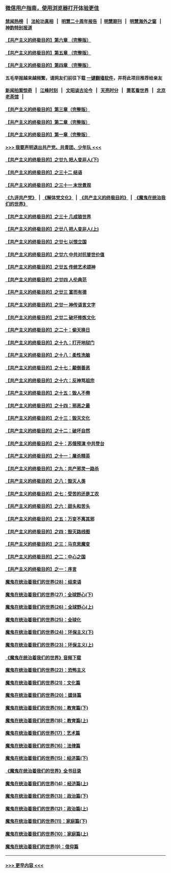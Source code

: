 ### [微信用户指南，使用浏览器打开体验更佳](https://github.com/gfw-breaker/banned-news1/blob/master/indexes/wechat-guide.md?t=0)
#### [禁闻热榜](热点新闻.md?t=0)  &nbsp;&nbsp;|&nbsp;&nbsp; [法轮功真相](https://github.com/gfw-breaker/truth/blob/master/README.md?t=0) &nbsp;&nbsp;|&nbsp;&nbsp; [明慧二十周年报告](https://github.com/gfw-breaker/mh-reports/blob/master/README.md?t=0) &nbsp;&nbsp;|&nbsp;&nbsp;[明慧期刊](https://github.com/gfw-breaker/mh-qikan) &nbsp;&nbsp;|&nbsp;&nbsp; [明慧海外之窗](https://github.com/gfw-breaker/mh-news/blob/master/README.md?t=0) &nbsp;&nbsp;|&nbsp;&nbsp; [神韵特别报道](https://github.com/gfw-breaker/mh-news/blob/master/shenyun.md?t=0)
#### [【共产主义的终极目的】第六章 （完整版）](../pages/nsc422/n11428913.md?t=02120711) 
#### [【共产主义的终极目的】第五章 （完整版）](../pages/nsc422/n11428912.md?t=02120711) 
#### [【共产主义的终极目的】第四章 （完整版）](../pages/nsc422/n11428907.md?t=02120711) 
#### 五毛举报越来越频繁，请网友们前往下载 [一键翻墙软件](https://github.com/gfw-breaker/ssr-accounts)，并将此项目推荐给亲友
#### [新闻拍案惊奇](https://github.com/gfw-breaker/banned-news1/blob/master/pages/link4.md) &nbsp;&nbsp;|&nbsp;&nbsp; [江峰时刻](https://github.com/gfw-breaker/banned-news1/blob/master/pages/link4.md) &nbsp;&nbsp;|&nbsp;&nbsp; [文昭谈古论今](https://github.com/gfw-breaker/banned-news1/blob/master/pages/link4.md) &nbsp;&nbsp;|&nbsp;&nbsp; [天亮时分](https://github.com/gfw-breaker/banned-news1/blob/master/pages/link4.md) &nbsp;&nbsp;|&nbsp;&nbsp; [萧茗看世界](https://github.com/gfw-breaker/banned-news1/blob/master/pages/link4.md) &nbsp;&nbsp;|&nbsp;&nbsp; [北京老茶馆](https://github.com/gfw-breaker/banned-news1/blob/master/pages/link4.md) &nbsp;&nbsp;|&nbsp;&nbsp; 
#### [【共产主义的终极目的】第三章（完整版）](../pages/nsc422/n11428848.md?t=02120711) 
#### [【共产主义的终极目的】第二章（完整版）](../pages/nsc422/n11428831.md?t=02120711) 
#### [【共产主义的终极目的】第一章（完整版）](../pages/nsc422/n11417651.md?t=02120711) 
#### [>>> 我要声明退出共产党、共青团、少年队 <<<](https://github.com/begood0513/goodnews/blob/master/quit/letter.md) 
#### [【共产主义的终极目的】之廿九 把人变非人(下)](../pages/nsc422/n11344140.md?t=02120711) 
#### [【共产主义的终极目的】之三十二 结语](../pages/nsc422/n11360535.md?t=02120711) 
#### [【共产主义的终极目的】之三十一 末世景观](../pages/nsc422/n11351129.md?t=02120711) 
#### [《九评共产党》](https://github.com/begood0513/9ping.md/blob/master/README.md) &nbsp;|&nbsp; [《解体党文化》](../../../../jtdwh.md/blob/master/README.md)  &nbsp;|&nbsp; [《共产主义的终极目的》](../../../../gczydzjmd.md/blob/master/README.md) &nbsp;|&nbsp; [《魔鬼在统治我们的世界》](../../../../mgztzwmdsj.md/blob/master/README.md) 
#### [【共产主义的终极目的】之三十 几成狼世界](../pages/nsc422/n11348280.md?t=02120711) 
#### [【共产主义的终极目的】之廿八 把人变非人(上)](../pages/nsc422/n11340492.md?t=02120711) 
#### [【共产主义的终极目的】之廿七 以恨立国](../pages/nsc422/n11336944.md?t=02120711) 
#### [【共产主义的终极目的】之廿六 中共对抗普世价值](../pages/nsc422/n11324785.md?t=02120711) 
#### [【共产主义的终极目的】之廿五 传统艺术颂神](../pages/nsc422/n11296396.md?t=02120711) 
#### [【共产主义的终极目的】之廿四 人伦典范](../pages/nsc422/n11296397.md?t=02120711) 
#### [【共产主义的终极目的】之廿三 富而有德](../pages/nsc422/n11283598.md?t=02120711) 
#### [【共产主义的终极目的】之廿一 神传语言文字](../pages/nsc422/n11263265.md?t=02120711) 
#### [【共产主义的终极目的】之廿二 破坏修炼文化](../pages/nsc422/n11245728.md?t=02120711) 
#### [【共产主义的终极目的】之二十：偷天换日](../pages/nsc422/n11238846.md?t=02120711) 
#### [【共产主义的终极目的】之十九：打开地狱门](../pages/nsc422/n11206376.md?t=02120711) 
#### [【共产主义的终极目的】之十八：柔性洗脑](../pages/nsc422/n11199994.md?t=02120711) 
#### [【共产主义的终极目的】之十七：颠倒善恶](../pages/nsc422/n11179782.md?t=02120711) 
#### [【共产主义的终极目的】之十六：反神骂祖宗](../pages/nsc422/n11166798.md?t=02120711) 
#### [【共产主义的终极目的】之十五：毁人不倦](../pages/nsc422/n11166792.md?t=02120711) 
#### [【共产主义的终极目的】之十四：邪恶之最](../pages/nsc422/n11150249.md?t=02120711) 
#### [【共产主义的终极目的】之十三：毁灭文化](../pages/nsc422/n11135227.md?t=02120711) 
#### [【共产主义的终极目的】之十二：破坏自然](../pages/nsc422/n11135214.md?t=02120711) 
#### [【共产主义的终极目的】之十：苏俄预演 中共登台](../pages/nsc422/n11118424.md?t=02120711) 
#### [【共产主义的终极目的】之十一：屠杀精英](../pages/nsc422/n11118442.md?t=02120711) 
#### [【共产主义的终极目的】之九：共产邪灵一路杀](../pages/nsc422/n11114139.md?t=02120711) 
#### [【共产主义的终极目的】之八：毁灭人类](../pages/nsc422/n11108503.md?t=02120711) 
#### [【共产主义的终极目的】之七：受苦的还是工农](../pages/nsc422/n11101809.md?t=02120711) 
#### [【共产主义的终极目的】之六：甜头和苦头](../pages/nsc422/n11096971.md?t=02120711) 
#### [【共产主义的终极目的】之五：万变不离其邪](../pages/nsc422/n11091285.md?t=02120711) 
#### [【共产主义的终极目的】之四：毁灭路线图](../pages/nsc422/n11086284.md?t=02120711) 
#### [【共产主义的终极目的】之三：马克思魔变](../pages/nsc422/n11061941.md?t=02120711) 
#### [【共产主义的终极目的】之二：中心之国](../pages/nsc422/n11047728.md?t=02120711) 
#### [【共产主义的终极目的】之一：序言](../pages/nsc422/n11086077.md?t=02120711) 
#### [魔鬼在统治着我们的世界(28)：结束语](../pages/nsc422/n10936246.md?t=02120711) 
#### [魔鬼在统治着我们的世界(27)：全球野心(下)](../pages/nsc422/n10928319.md?t=02120711) 
#### [魔鬼在统治着我们的世界(26)：全球野心(上)](../pages/nsc422/n10900318.md?t=02120711) 
#### [魔鬼在统治着我们的世界(25)：全球化](../pages/nsc422/n10788205.md?t=02120711) 
#### [魔鬼在统治着我们的世界(24)：环保主义(下)](../pages/nsc422/n10695307.md?t=02120711) 
#### [魔鬼在统治着我们的世界(23)：环保主义(上)](../pages/nsc422/n10688613.md?t=02120711) 
#### [《魔鬼在统治着我们的世界》音频下载](../pages/nsc422/n10635553.md?t=02120711) 
#### [魔鬼在统治着我们的世界(22)：恐怖主义](../pages/nsc422/n10614727.md?t=02120711) 
#### [魔鬼在统治着我们的世界(21)：文化篇](../pages/nsc422/n10597706.md?t=02120711) 
#### [魔鬼在统治着我们的世界(20)：媒体篇](../pages/nsc422/n10586579.md?t=02120711) 
#### [魔鬼在统治着我们的世界(19)：教育篇(下)](../pages/nsc422/n10564808.md?t=02120711) 
#### [魔鬼在统治着我们的世界(18)：教育篇(上)](../pages/nsc422/n10526970.md?t=02120711) 
#### [魔鬼在统治着我们的世界(17)：艺术篇](../pages/nsc422/n10499093.md?t=02120711) 
#### [魔鬼在统治着我们的世界(16)：法律篇](../pages/nsc422/n10485969.md?t=02120711) 
#### [魔鬼在统治着我们的世界(15)：经济篇(下)](../pages/nsc422/n10469975.md?t=02120711) 
#### [《魔鬼在统治着我们的世界》全书目录](../pages/nsc422/n10464261.md?t=02120711) 
#### [魔鬼在统治着我们的世界(14)：经济篇(上)](../pages/nsc422/n10457370.md?t=02120711) 
#### [魔鬼在统治着我们的世界(13)：政治篇(下)](../pages/nsc422/n10448270.md?t=02120711) 
#### [魔鬼在统治着我们的世界(12)：政治篇(上)](../pages/nsc422/n10444576.md?t=02120711) 
#### [魔鬼在统治着我们的世界(11)：家庭篇(下)](../pages/nsc422/n10440961.md?t=02120711) 
#### [魔鬼在统治着我们的世界(10)：家庭篇(上)](../pages/nsc422/n10435448.md?t=02120711) 
#### [魔鬼在统治着我们的世界(9)：信仰篇](../pages/nsc422/n10432159.md?t=02120711) 

----
#### [ >>> 更早内容 <<< ](../indexes/nsc422-earlier.md)
